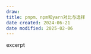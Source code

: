 ```yaml
---
draw:
title: pnpm、npm和yarn对比与选择
date created: 2024-06-21
date modified: 2025-02-06
---
```


excerpt

<!-- more -->
